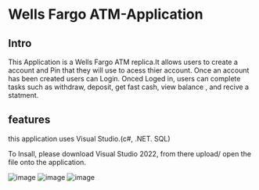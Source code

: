 # Wells Fargo ATM-Application

## Intro 
This Application is a Wells Fargo ATM replica.It allows users to create a account and Pin that they will use to acess thier account. Once an account has been created users can Login.
Onced Loged in, users can complete tasks such as withdraw, deposit, get fast cash, view balance , and recive a statment.

## features 
this application uses Visual Studio.(c#, .NET. SQL)

To Insall, please download Visual Studio 2022, from there upload/ open the file onto the application.

![image](https://github.com/ibrahimkedir10/ATM-Application/assets/93158833/11e2313d-60da-417c-a7f6-c36585f7c4b8)
![image](https://github.com/ibrahimkedir10/ATM-Application/assets/93158833/65a08c53-d26c-420a-b2a5-c55857aedd8d)
![image](https://github.com/ibrahimkedir10/ATM-Application/assets/93158833/42ef8f5f-cb19-4cac-98ce-00433136b8ca)

